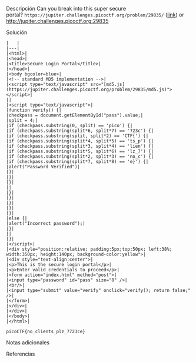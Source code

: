 Descripción
	Can you break into this super secure portal? `https://jupiter.challenges.picoctf.org/problem/29835/` ([link](https://jupiter.challenges.picoctf.org/problem/29835/)) or http://jupiter.challenges.picoctf.org:29835
	
Solución
	
	|   |
	|---|
	|<html>|
	|<head>|
	|<title>Secure Login Portal</title>|
	|</head>|
	|<body bgcolor=blue>|
	|<!-- standard MD5 implementation -->|
	|<script type="text/javascript" src="[md5.js](https://jupiter.challenges.picoctf.org/problem/29835/md5.js)"></script>|
	||
	|<script type="text/javascript">|
	|function verify() {|
	|checkpass = document.getElementById("pass").value;|
	|split = 4;|
	|if (checkpass.substring(0, split) == 'pico') {|
	|if (checkpass.substring(split*6, split*7) == '723c') {|
	|if (checkpass.substring(split, split*2) == 'CTF{') {|
	|if (checkpass.substring(split*4, split*5) == 'ts_p') {|
	|if (checkpass.substring(split*3, split*4) == 'lien') {|
	|if (checkpass.substring(split*5, split*6) == 'lz_7') {|
	|if (checkpass.substring(split*2, split*3) == 'no_c') {|
	|if (checkpass.substring(split*7, split*8) == 'e}') {|
	|alert("Password Verified")|
	|}|
	|}|
	|}|
	||
	|}|
	|}|
	|}|
	|}|
	|}|
	|else {|
	|alert("Incorrect password");|
	|}|
	||
	|}|
	|</script>|
	|<div style="position:relative; padding:5px;top:50px; left:38%; width:350px; height:140px; background-color:yellow">|
	|<div style="text-align:center">|
	|<p>This is the secure login portal</p>|
	|<p>Enter valid credentials to proceed</p>|
	|<form action="index.html" method="post">|
	|<input type="password" id="pass" size="8" />|
	|<br/>|
	|<input type="submit" value="verify" onclick="verify(); return false;" />|
	|</form>|
	|</div>|
	|</div>|
	|</body>|
	|</html>|
	
	picoCTF{no_clients_plz_7723ce}
	
Notas adicionales
	
	
Referencias
	
	